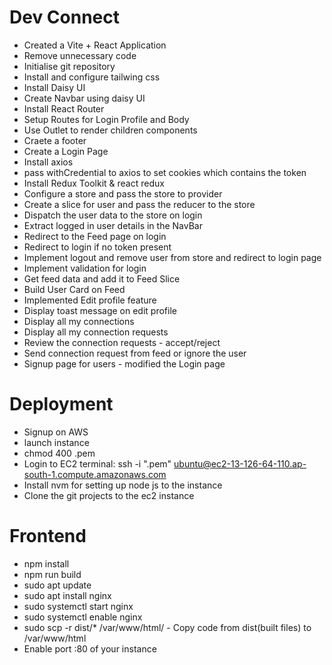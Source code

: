 # Dev Connect

- Created a Vite + React Application
- Remove unnecessary code
- Initialise git repository
- Install and configure tailwing css
- Install Daisy UI
- Create Navbar using daisy UI
- Install React Router
- Setup Routes for Login Profile and Body
- Use Outlet to render children components
- Craete a footer
- Create a Login Page
- Install axios
- pass withCredential to axios to set cookies which contains the token
- Install Redux Toolkit & react redux
- Configure a store and pass the store to provider
- Create a slice for user and pass the reducer to the store
- Dispatch the user data to the store on login
- Extract logged in user details in the NavBar
- Redirect to the Feed page on login
- Redirect to login if no token present
- Implement logout and remove user from store and redirect to login page
- Implement validation for login
- Get feed data and add it to Feed Slice
- Build User Card on Feed
- Implemented Edit profile feature
- Display toast message on edit profile
- Display all my connections
- Display all my connection requests
- Review the connection requests - accept/reject
- Send connection request from feed or ignore the user
- Signup page for users - modified the Login page

# Deployment

- Signup on AWS
- launch instance
- chmod 400 <secret>.pem
- Login to EC2 terminal: ssh -i "<secret>.pem" ubuntu@ec2-13-126-64-110.ap-south-1.compute.amazonaws.com
- Install nvm for setting up node js to the instance
- Clone the git projects to the ec2 instance

# Frontend

- npm install
- npm run build
- sudo apt update
- sudo apt install nginx
- sudo systemctl start nginx
- sudo systemctl enable nginx
- sudo scp -r dist/\* /var/www/html/ - Copy code from dist(built files) to /var/www/html
- Enable port :80 of your instance
